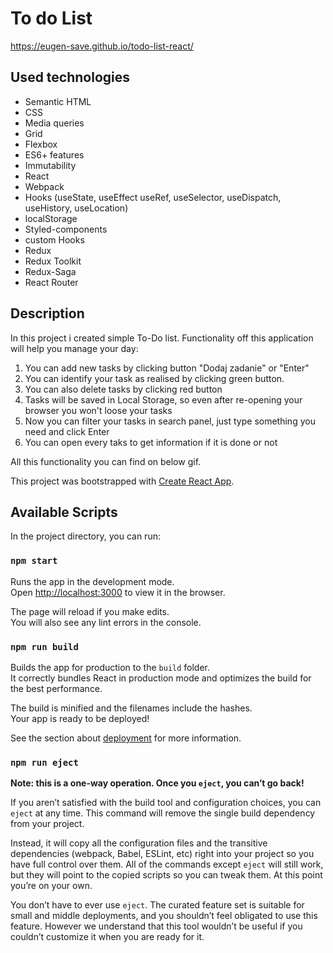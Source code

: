 # To do List

https://eugen-save.github.io/todo-list-react/
## Used technologies
* Semantic HTML
* CSS
* Media queries
* Grid
* Flexbox
* ES6+ features
* Immutability
* React
* Webpack
* Hooks (useState, useEffect useRef, useSelector, useDispatch, useHistory, useLocation)
* localStorage
* Styled-components
* custom Hooks
* Redux
* Redux Toolkit
* Redux-Saga
* React Router
## Description
In this project i created simple To-Do list. Functionality off this application will help you manage your day:
1. You can add new tasks by clicking button "Dodaj zadanie" or "Enter"
2. You can identify your task as realised by clicking green button.
3. You can also delete tasks by clicking red button
4. Tasks will be saved in Local Storage, so even after re-opening your browser you won't loose your tasks
5. Now you can filter your tasks in search panel, just type something you need and click Enter
6. You can open every taks to get information if it is done or not

All this functionality you can find on below gif.



This project was bootstrapped with [Create React App](https://github.com/facebook/create-react-app).

## Available Scripts

In the project directory, you can run:

### `npm start`

Runs the app in the development mode.\
Open [http://localhost:3000](http://localhost:3000) to view it in the browser.

The page will reload if you make edits.\
You will also see any lint errors in the console.
### `npm run build`

Builds the app for production to the `build` folder.\
It correctly bundles React in production mode and optimizes the build for the best performance.

The build is minified and the filenames include the hashes.\
Your app is ready to be deployed!

See the section about [deployment](https://facebook.github.io/create-react-app/docs/deployment) for more information.

### `npm run eject`

**Note: this is a one-way operation. Once you `eject`, you can’t go back!**

If you aren’t satisfied with the build tool and configuration choices, you can `eject` at any time. This command will remove the single build dependency from your project.

Instead, it will copy all the configuration files and the transitive dependencies (webpack, Babel, ESLint, etc) right into your project so you have full control over them. All of the commands except `eject` will still work, but they will point to the copied scripts so you can tweak them. At this point you’re on your own.

You don’t have to ever use `eject`. The curated feature set is suitable for small and middle deployments, and you shouldn’t feel obligated to use this feature. However we understand that this tool wouldn’t be useful if you couldn’t customize it when you are ready for it.


